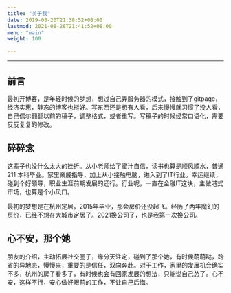 ```yaml
---
title: "关于我"
date: 2019-08-20T21:38:52+08:00
lastmod: 2021-08-28T21:41:52+08:00
menu: "main"
weight: 100

---
```


---

## 前言

最初开博客，是年轻时候的梦想，想过自己弄服务器的模式，接触到了gitpage，经济实惠，静态的博客也挺好。写东西还是想有人看，后来慢慢就习惯了没人看，自己偶尔翻翻以前的稿子，调整格式，或者重写。写稿子的时候经常口语化，需要反反复复的修改。

## 碎碎念

这辈子也没什么太大的挫折。从小老师给了蜜汁自信，读书也算是顺风顺水，普通 211 本科毕业。家里亲戚指导，加上从小接触电脑，进入到了IT行业。幸运继续，碰到个好领导，职业生涯前期发展的还行。行业呢，一直在金融IT这块，主做港式市场，也算是个小风口。

最初的梦想是在杭州定居，2015年毕业，那会房价还没起飞。经历了两年魔幻的房价，已经不想在大城市定居了。2021换公司了，也是我第一次换公司。

## 心不安，那个她

朋友的介绍，主动拓展社交圈子，缘分天注定，碰到了那个她，有时候萌萌哒，跨省的异地恋，慢慢来，重要的是信任，双向奔赴。对于工作，家里的发展机会确实不多，杭州的房子看多了，有时候也会有回家发展的想法，只能说自己怂了。心不安，这样不行，安心做好眼前的工作，不让自己后悔。
